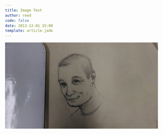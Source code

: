 ```yaml
---
title: Image Test
author: reed
code: false
date: 2013-12-01 15:00
template: article.jade
---
```


[![portrait](portrait1.jpg)][1]

[1]:portrait1.jpg "Self Portrait"
